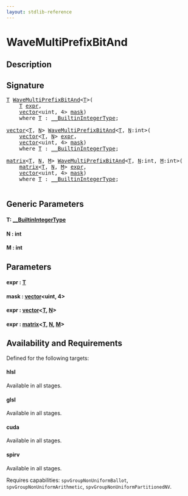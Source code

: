 ```yaml
---
layout: stdlib-reference
---
```


# WaveMultiPrefixBitAnd

## Description





## Signature 

<pre>
<a href="wavemultiprefixbitand-049fi.html#typeparam-T" class="code_type">T</a> <a href="wavemultiprefixbitand-049fi.html">WaveMultiPrefixBitAnd</a>&lt;<a href="wavemultiprefixbitand-049fi.html#typeparam-T" class="code_type">T</a>&gt;(
    <a href="wavemultiprefixbitand-049fi.html#typeparam-T" class="code_type">T</a> <a href="wavemultiprefixbitand-049fi.html#decl-expr" class="code_param">expr</a>,
    <a href="../types/vector/index.html" class="code_type">vector</a>&lt;<span class="code_keyword">uint</span>, 4&gt; <a href="wavemultiprefixbitand-049fi.html#decl-mask" class="code_param">mask</a>)
    <span class='code_keyword'>where</span> <a href="wavemultiprefixbitand-049fi.html#typeparam-T" class="code_type">T</a> : <a href="../interfaces/0_builtinintegertype-029g/index.html" class="code_type">__BuiltinIntegerType</a>;

<a href="../types/vector/index.html" class="code_type">vector</a>&lt;<a href="wavemultiprefixbitand-049fi.html#typeparam-T" class="code_type">T</a>, <a href="wavemultiprefixbitand-049fi.html#decl-N" class="code_var">N</a>&gt; <a href="wavemultiprefixbitand-049fi.html">WaveMultiPrefixBitAnd</a>&lt;<a href="wavemultiprefixbitand-049fi.html#typeparam-T" class="code_type">T</a>, <a href="wavemultiprefixbitand-049fi.html#decl-N" class="code_var">N</a>:<span class="code_keyword">int</span>&gt;(
    <a href="../types/vector/index.html" class="code_type">vector</a>&lt;<a href="wavemultiprefixbitand-049fi.html#typeparam-T" class="code_type">T</a>, <a href="wavemultiprefixbitand-049fi.html#decl-N" class="code_var">N</a>&gt; <a href="wavemultiprefixbitand-049fi.html#decl-expr" class="code_param">expr</a>,
    <a href="../types/vector/index.html" class="code_type">vector</a>&lt;<span class="code_keyword">uint</span>, 4&gt; <a href="wavemultiprefixbitand-049fi.html#decl-mask" class="code_param">mask</a>)
    <span class='code_keyword'>where</span> <a href="wavemultiprefixbitand-049fi.html#typeparam-T" class="code_type">T</a> : <a href="../interfaces/0_builtinintegertype-029g/index.html" class="code_type">__BuiltinIntegerType</a>;

<a href="../types/matrix/index.html" class="code_type">matrix</a>&lt;<a href="wavemultiprefixbitand-049fi.html#typeparam-T" class="code_type">T</a>, <a href="wavemultiprefixbitand-049fi.html#decl-N" class="code_var">N</a>, <a href="wavemultiprefixbitand-049fi.html#decl-M" class="code_var">M</a>&gt; <a href="wavemultiprefixbitand-049fi.html">WaveMultiPrefixBitAnd</a>&lt;<a href="wavemultiprefixbitand-049fi.html#typeparam-T" class="code_type">T</a>, <a href="wavemultiprefixbitand-049fi.html#decl-N" class="code_var">N</a>:<span class="code_keyword">int</span>, <a href="wavemultiprefixbitand-049fi.html#decl-M" class="code_var">M</a>:<span class="code_keyword">int</span>&gt;(
    <a href="../types/matrix/index.html" class="code_type">matrix</a>&lt;<a href="wavemultiprefixbitand-049fi.html#typeparam-T" class="code_type">T</a>, <a href="wavemultiprefixbitand-049fi.html#decl-N" class="code_var">N</a>, <a href="wavemultiprefixbitand-049fi.html#decl-M" class="code_var">M</a>&gt; <a href="wavemultiprefixbitand-049fi.html#decl-expr" class="code_param">expr</a>,
    <a href="../types/vector/index.html" class="code_type">vector</a>&lt;<span class="code_keyword">uint</span>, 4&gt; <a href="wavemultiprefixbitand-049fi.html#decl-mask" class="code_param">mask</a>)
    <span class='code_keyword'>where</span> <a href="wavemultiprefixbitand-049fi.html#typeparam-T" class="code_type">T</a> : <a href="../interfaces/0_builtinintegertype-029g/index.html" class="code_type">__BuiltinIntegerType</a>;

</pre>

## Generic Parameters

####  <a id="typeparam-T"></a>T: [\_\_BuiltinIntegerType](../interfaces/0_builtinintegertype-029g/index.html)
####  <a id="decl-N"></a>N  : int
####  <a id="decl-M"></a>M  : int

## Parameters

####  <a id="decl-expr"></a>expr  : [T](wavemultiprefixbitand-049fi.html#typeparam-T)
####  <a id="decl-mask"></a>mask  : [vector](../types/vector/index.html)\<uint, 4\>
####  <a id="decl-expr"></a>expr  : [vector](../types/vector/index.html)\<[T](../types/vector/index.html#typeparam-T), [N](../types/vector/index.html#decl-N)\>
####  <a id="decl-expr"></a>expr  : [matrix](../types/matrix/index.html)\<[T](.html), [N](../types/matrix/index.html#decl-N), [M](../types/matrix/index.html#decl-M)\>

## Availability and Requirements

Defined for the following targets:

#### hlsl
Available in all stages.

#### glsl
Available in all stages.

#### cuda
Available in all stages.

#### spirv
Available in all stages.

Requires capabilities: `spvGroupNonUniformBallot`, `spvGroupNonUniformArithmetic`, `spvGroupNonUniformPartitionedNV`.


